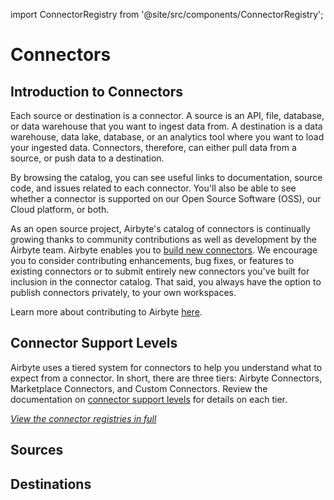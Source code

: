 import ConnectorRegistry from '@site/src/components/ConnectorRegistry';

# Connectors

## Introduction to Connectors

Each source or destination is a connector. A source is an API, file, database, or data warehouse that you want to ingest data from. A destination is a data warehouse, data lake, database, or an analytics tool where you want to load your ingested data. Connectors, therefore, can either pull data from a source, or push data to a destination. 

By browsing the catalog, you can see useful links to documentation, source code, and issues related to each connector. You'll also be able to see whether a connector is supported on our Open Source Software (OSS), our Cloud platform, or both. 

As an open source project, Airbyte's catalog of connectors is continually growing thanks to community contributions as well as development by the Airbyte team. Airbyte enables you to [build new connectors](../platform/connector-development/). We encourage you to consider contributing  enhancements, bug fixes, or features to existing connectors or to submit entirely new connectors you've built for inclusion in the connector catalog. That said, you always have the option to publish connectors privately, to your own workspaces.

Learn more about contributing to Airbyte [here](../platform/contributing-to-airbyte/).

## Connector Support Levels

Airbyte uses a tiered system for connectors to help you understand what to expect from a connector. In short, there are three tiers: Airbyte Connectors, Marketplace Connectors, and Custom Connectors. Review the documentation on [connector support levels](./connector-support-levels.md) for details on each tier.

_[View the connector registries in full](https://connectors.airbyte.com/files/generated_reports/connector_registry_report.html)_

## Sources

<ConnectorRegistry type="source"/>

## Destinations

<ConnectorRegistry type="destination"/>
